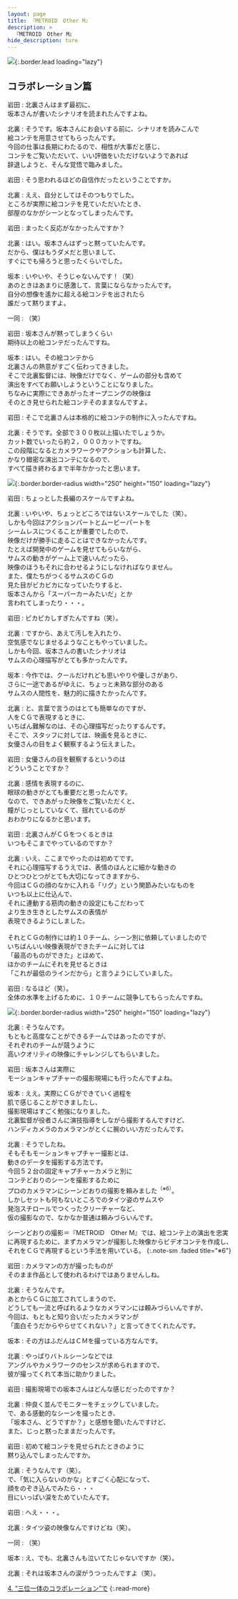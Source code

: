 ```yaml
---
layout: page
title: 『METROID　Other M』
description: >
  『METROID　Other M』
hide_description: ture
---
```


![](/interviews/jp/wii/r3oj/vol1/img/mainvisual3.jpg){:.border.lead loading="lazy"}

## コラボレーション篇

岩田
: 北裏さんはまず最初に、<br>坂本さんが書いたシナリオを読まれたんですよね。

北裏
: そうです。坂本さんにお会いする前に、シナリオを読みこんで<br>絵コンテを用意させてもらったんです。<br>今回の仕事は長期にわたるので、相性が大事だと感じ、<br>コンテをご覧いただいて、いい評価をいただけないようであれば<br>辞退しようと、そんな覚悟で臨みました。

岩田
: そう思われるほどの自信作だったということですか。

北裏
: ええ、自分としてはそのつもりでした。<br>ところが実際に絵コンテを見ていただいたとき、<br>部屋のなかがシーンとなってしまったんです。

岩田
: まったく反応がなかったんですか？

北裏
: はい。坂本さんはずっと黙っていたんです。<br>だから、僕はもうダメだと思いまして、<br>すぐにでも帰ろうと思ったくらいでした。

坂本
: いやいや、そうじゃないんです！（笑）<br>あのときはあまりに感激して、言葉にならなかったんです。<br>自分の想像を遙かに超える絵コンテを出されたら<br>誰だって黙りますよ。

一同
: （笑）

岩田
: 坂本さんが黙ってしまうくらい<br>期待以上の絵コンテだったんですね。

坂本
: はい。その絵コンテから<br>北裏さんの熱意がすごく伝わってきました。<br>そこで北裏監督には、映像だけでなく、ゲームの部分も含めて<br>演出をすべてお願いしようということになりました。<br>ちなみに実際にできあがったオープニングの映像は<br>そのとき見せられた絵コンテそのままなんですよ。

岩田
: そこで北裏さんは本格的に絵コンテの制作に入ったんですね。

北裏
: そうです。全部で３００枚以上描いたでしょうか。<br>カット数でいったら約２，０００カットですね。<br>この段階になるとカメラワークやアクションも計算した、<br>かなり緻密な演出コンテになるので、<br>すべて描き終わるまで半年かかったと思います。

![](/interviews/jp/wii/r3oj/vol1/img/photo08.jpg){:.border.border-radius width="250" height="150" loading="lazy"}

岩田
: ちょっとした長編のスケールですよね。

北裏
: いやいや、ちょっとどころではないスケールでした（笑）。<br>しかも今回はアクションパートとムービーパートを<br>シームレスにつくることが重要でしたので、<br>映像だけが勝手に走ることはできなかったんです。<br>たとえば開発中のゲームを見せてもらいながら、<br>サムスの動きがゲーム上で速いんだったら、<br>映像のほうもそれに合わせるようにしなければなりません。<br>また、僕たちがつくるサムスのＣＧの<br>見た目がビカビカになっていたりすると、<br>坂本さんから「スーパーカーみたいだ」とか<br>言われてしまったり・・・。

岩田
: ピカピカしすぎたんですね（笑）。

北裏
: ですから、あえて汚しを入れたり、<br>空気感でなじませるようなこともやっていました。<br>しかも今回、坂本さんの書いたシナリオは<br>サムスの心理描写がとても多かったんです。

坂本
: 今作では、クールだけれども思いやりや優しさがあり、<br>さらに一途であるがゆえに、ちょっと未熟な部分のある<br>サムスの人間性を、魅力的に描きたかったんです。

北裏
: と、言葉で言うのはとても簡単なのですが、<br>人をＣＧで表現するときに、<br>いちばん難解なのは、その心理描写だったりするんです。<br>そこで、スタッフに対しては、映画を見るときに、<br>女優さんの目をよく観察するよう伝えました。

岩田
: 女優さんの目を観察するというのは<br>どういうことですか？

北裏
: 感情を表現するのに、<br>眼球の動きがとても重要だと思ったんです。<br>なので、できあがった映像をご覧いただくと、<br>瞳がじっとしていなくて、揺れているのが<br>おわかりになるかと思います。

岩田
: 北裏さんがＣＧをつくるときは<br>いつもそこまでやっているのですか？

北裏
: いえ、ここまでやったのは初めてです。<br>それに心理描写するうえでは、表情のほんとに細かな動きの<br>ひとつひとつがとても大切になってきますから、<br>今回はＣＧの顔のなかに入れる「リグ」という関節みたいなものを<br>いつも以上に仕込んで、<br>それに連動する筋肉の動きの設定にもこだわって<br>より生き生きとしたサムスの表情が<br>表現できるようにしました。<br><br>それとＣＧの制作には約１０チーム、シーン別に依頼していましたので<br>いちばんいい映像表現ができたチームに対しては<br>「最高のものができた」とほめて、<br>ほかのチームにそれを見せるときは<br>「これが最低のラインだから」と言うようにしていました。

岩田
: なるほど（笑）。<br>全体の水準を上げるために、１０チームに競争してもらったんですね。

![](/interviews/jp/wii/r3oj/vol1/img/photo09.jpg){:.border.border-radius width="250" height="150" loading="lazy"}

北裏
: そうなんです。<br>もともと高度なことができるチームではあったのですが、<br>それぞれのチームが競うように<br>高いクオリティの映像にチャレンジしてもらいました。

岩田
: 坂本さんは実際に<br>モーションキャプチャーの撮影現場にも行ったんですよね。

坂本
: ええ。実際にＣＧができていく過程を<br>肌で感じることができましたし、<br>撮影現場はすごく勉強になりました。<br>北裏監督が役者さんに演技指導をしながら撮影するんですけど、<br>ハンディカメラのカメラマンがとくに腕のいい方だったんです。

北裏
: そうでしたね。<br>そもそもモーションキャプチャー撮影とは、<br>動きのデータを撮影する方法です。<br>今回５２台の固定キャプチャーカメラと別に<br>コンテどおりのシーンを撮影するために<br>プロのカメラマンにシーンどおりの撮影を頼みました<sup>（※6）</sup>。<br>しかしセットも何もないところでのタイツ姿のサムスや<br>発泡スチロールでつくったクリーチャーなど、<br>仮の撮影なので、なかなか普通は頼みづらいんです。

シーンどおりの撮影＝『METROID　Other M』では、絵コンテ上の演出を忠実に再現するために、まずカメラマンが撮影した映像からビデオコンテを作成し、それをＣＧで再現するという手法を用いている。
{:.note-sm .faded title="※6"}

岩田
: カメラマンの方が撮ったものが<br>そのまま作品として使われるわけではありませんしね。

北裏
: そうなんです。<br>あとからＣＧに加工されてしまうので、<br>どうしても一流と呼ばれるようなカメラマンには頼みづらいんですが、<br>今回は、もともと知り合いだったカメラマンが<br>「面白そうだからやらせてくれない？」と言ってきてくれたんです。

坂本
: その方はふだんはＣＭを撮っている方なんです。

北裏
: やっぱりバトルシーンなどでは<br>アングルやカメラワークのセンスが求められますので、<br>彼が撮ってくれて本当に助かりました。

岩田
: 撮影現場での坂本さんはどんな感じだったのですか？

北裏
: 仲良く並んでモニターをチェックしていました。<br>で、ある感動的なシーンを撮ったとき、<br>「坂本さん、どうですか？」と感想を聞いたんですけど、<br>また、じっと黙ったままだったんです。

岩田
: 初めて絵コンテを見せられたときのように<br>黙り込んでしまったんですか。

北裏
: そうなんです（笑）。<br>で、「気に入らないのかな」とすごく心配になって、<br>顔をのぞき込んでみたら・・・<br>目にいっぱい涙をためていたんです。

岩田
: へえ・・・。

北裏
: タイツ姿の映像なんですけどね（笑）。

一同
: （笑）

坂本
: え、でも、北裏さんも泣いてたじゃないですか（笑）。

北裏
: それは坂本さんの涙がうつったんですよ（笑）。

[4. “三位一体のコラボレーション”で](4.md)
{:.read-more}

